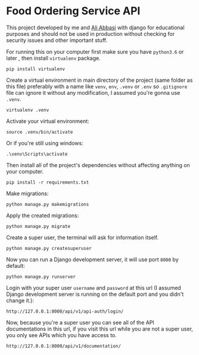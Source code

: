 # Food Ordering Service API
This project developed by me and [Ali Abbasi](https://github.com/aliabbasi6138) with django for educational purposes and should not
be used in production without checking for security issues and other important
stuff.

For running this on your computer first make sure you have `python3.6` or later
, then install `virtualenv` package.
```
pip install virtualenv
```

Create a virtual environment in main directory of the project (same folder as
this file) preferably with a name like `venv`, `env`, `.venv` or `.env` so
`.gitignore` file can ignore it without any modification, I assumed you're
gonna use `.venv`.
```
virtualenv .venv
```

Activate your virtual environment:
```
source .venv/bin/activate
```

Or if you're still using windows:
```
.\venv\Scripts\activate
```

Then install all of the project's dependencies without affecting anything on your
computer.
```
pip install -r requirements.txt
```

Make migrations:
```
python manage.py makemigrations
```

Apply the created migrations:
```
python manage.py migrate
```

Create a super user, the terminal will ask for information itself.
```
python manage.py createsuperuser
```

Now you can run a Django development server, it will use port `8000` by
default:
```
python manage.py runserver
```

Login with your super user `username` and `password` at this url (I assumed
Django development server is running on the default port and you didn't
change it.):
```
http://127.0.0.1:8000/api/v1/api-auth/login/
```

Now, because you're a super user you can see all of the API documentations in
this url, if you visit this url while you are not a super user, you only see
APIs which you have access to.
```
http://127.0.0.1:8000/api/v1/documentation/
```
